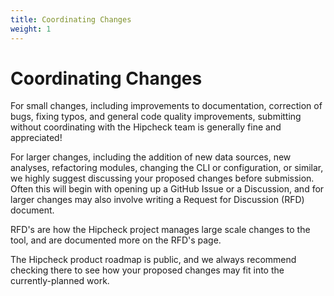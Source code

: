 ```yaml
---
title: Coordinating Changes
weight: 1
---
```


# Coordinating Changes

For small changes, including improvements to documentation, correction of
bugs, fixing typos, and general code quality improvements, submitting
without coordinating with the Hipcheck team is generally fine and
appreciated!

For larger changes, including the addition of new data sources, new analyses,
refactoring modules, changing the CLI or configuration, or similar, we
highly suggest discussing your proposed changes before submission. Often
this will begin with opening up a GitHub Issue or a Discussion, and for
larger changes may also involve writing a Request for Discussion (RFD)
document.

RFD's are how the Hipcheck project manages large scale changes to the tool,
and are documented more on the RFD's page.

The Hipcheck product roadmap is public, and we always recommend checking
there to see how your proposed changes may fit into the currently-planned
work.
